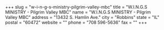 +++
slug = "w-i-n-g-s-ministry-pilgrim-valley-mbc"
title = "W.I.N.G.S MINISTRY - Pilgrim Valley MBC"
name = "W.I.N.G.S MINISTRY - Pilgrim Valley MBC"
address = "13432 S. Hamlin Ave."
city = "Robbins"
state = "IL"
postal = "60472"
website = ""
phone = "708 596-5636"
fax = ""
+++
